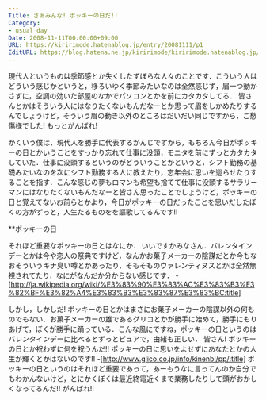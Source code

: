 ```yaml
---
Title: さぁみんな! ポッキーの日だ!!
Category:
- usual day
Date: 2008-11-11T00:00:00+09:00
URL: https://kiririmode.hatenablog.jp/entry/20081111/p1
EditURL: https://blog.hatena.ne.jp/kiririmode/kiririmode.hatenablog.jp/atom/entry/8454420450078213906
---
```



現代人というものは季節感とか失くしたずぼらな人々のことです．こういう人はどういう感じかというと，移ろいゆく季節みたいなのは全然感じず，眉一つ動かさずに，空調の効いた部屋のなかでパソコンとかを前にカタカタしてる．
皆さんとかはそういう人にはなりたくないもんだなーとか思って眉をしかめたりするんでしょうけど，そういう眉の動き以外のところはだいだい同じですから，ご愁傷様でした! もっとがんばれ!

かくいう僕は，現代人を勝手に代表するかんじですから，もちろん今日がポッキーの日とかいうことをすっかり忘れて仕事に没頭，モニタを前にずっとカタカタしていた．仕事に没頭するというのがどういうことかというと，シフト勤務の基礎みたいなのを次にシフト勤務する人に教えたり，忘年会に思いを巡らせたりすることを指す．こんな感じの夢もロマンも希望も捨てて仕事に没頭するサラリーマンにはなりたくないもんだなーと皆さん思ったことでしょうけど，ポッキーの日と覚えてないお前らとかより，今日がポッキーの日だったことを思いだしたぼくの方がずっと，人生たるものをを謳歌してるんです!! 

**ポッキーの日

それほど重要なポッキーの日とはなにか．
いいですかみなさん．バレンタインデーとかは今や恋人の祭典ですけど，なんかお菓子メーカーの陰謀だとか今もなおそういうキナ臭い噂とかあったり，そもそものウァレンティヌスとかは全然無視されてたり，なにがなんだか分からない感じです．
-[http://ja.wikipedia.org/wiki/%E3%83%90%E3%83%AC%E3%83%B3%E3%82%BF%E3%82%A4%E3%83%B3%E3%83%87%E3%83%BC:title]

しかし，しかしだ! ポッキーの日とかはまさにお菓子メーカーの陰謀以外の何ものでもない．お菓子メーカーの雄であるグリコとかが勝手に始めて，勝手にもりあげて，ぼくが勝手に踊っている．こんな風にですね，ポッキーの日というのはバレンタインデーに比べるとずっとピュアで，由緒も正しい．
皆さん! ポッキーの日とか祝わずに何を祝うんだ!!
ポッキーの日に思いをよせずにあなたとかの人生が輝くとかはないのです!!
-[http://www.glico.co.jp/info/kinenbi/pp/:title]
ポッキーの日というのはそれほど重要であって，あーもうなに言ってんのか自分でもわかんないけど，とにかくぼくは最近終電近くまで業務したりして頭がおかしくなってるんだ!! がんばれ!!
